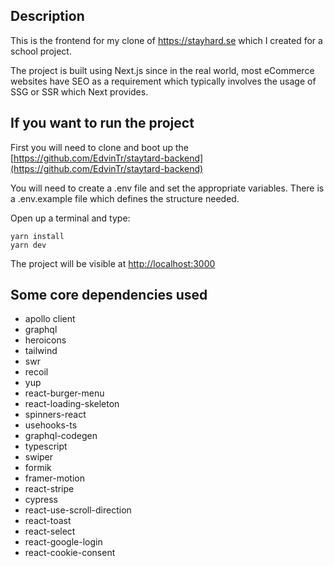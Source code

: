 ## Description
This is the frontend for my clone of https://stayhard.se which I created for a school project.

The project is built using Next.js since in the real world, most eCommerce websites have SEO as a requirement which typically involves the usage of SSG or SSR which Next provides.

## If you want to run the project

First you will need to clone and boot up the [https://github.com/EdvinTr/staytard-backend](https://github.com/EdvinTr/staytard-backend)

You will need to create a .env file and set the appropriate variables. There is a .env.example file which defines the structure needed.

Open up a terminal and type:
```
yarn install
yarn dev
```
The project will be visible at [http://localhost:3000](http://localhost:3000)

## Some core dependencies used
* apollo client
* graphql
* heroicons
* tailwind
* swr
* recoil
* yup
* react-burger-menu
* react-loading-skeleton
* spinners-react
* usehooks-ts
* graphql-codegen
* typescript
* swiper
* formik
* framer-motion
* react-stripe
* cypress
* react-use-scroll-direction
* react-toast
* react-select
* react-google-login
* react-cookie-consent
